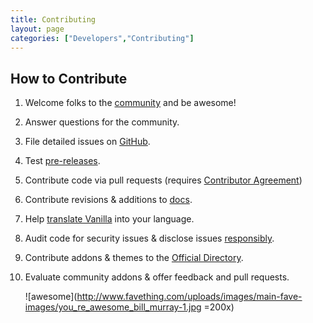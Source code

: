 ```yaml
---
title: Contributing
layout: page
categories: ["Developers","Contributing"]
---
```


## How to Contribute

1. Welcome folks to the [community](http://vanillaforums.org/discussions) and be awesome!
1. Answer questions for the community.
1. File detailed issues on [GitHub](https://github.com/vanillaforums/vanilla).
1. Test [pre-releases](http://vanillaforums.org/categories/blog).
1. Contribute code via pull requests (requires [Contributor Agreement](http://vanillaforums.org/contributors))
1. Contribute revisions & additions to [docs](https://github.com/vanillaforums/VanillaDocs).
1. Help [translate Vanilla](/developers/locales) into your language.
1. Audit code for security issues & disclose issues [responsibly](/developers).
1. Contribute addons & themes to the [Official Directory](http://vanillaforums.org/addons).
1. Evaluate community addons & offer feedback and pull requests.

     ![awesome](http://www.favething.com/uploads/images/main-fave-images/you_re_awesome_bill_murray-1.jpg =200x)